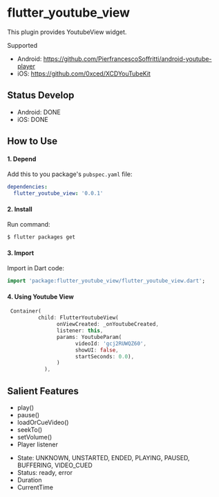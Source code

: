 # flutter_youtube_view

This plugin provides YoutubeView widget.

Supported
* Android: https://github.com/PierfrancescoSoffritti/android-youtube-player
* iOS: https://github.com/0xced/XCDYouTubeKit

## Status Develop
* Android: DONE
* iOS: DONE

## How to Use

#### 1\. Depend

Add this to you package's `pubspec.yaml` file:

```yaml
dependencies:
  flutter_youtube_view: '0.0.1'
```

#### 2\. Install

Run command:

```bash
$ flutter packages get
```

#### 3\. Import

Import in Dart code:

```dart
import 'package:flutter_youtube_view/flutter_youtube_view.dart';
```

#### 4\. Using Youtube View
         
```dart
 Container(
          child: FlutterYoutubeView(
                onViewCreated: _onYoutubeCreated,
                listener: this,
                params: YoutubeParam(
                      videoId: 'gcj2RUWQZ60', 
                      showUI: false, 
                      startSeconds: 0.0),
                )
            ),
```
## Salient Features
- play()
- pause()
- loadOrCueVideo()
- seekTo()
- setVolume()
- Player listener
* State: UNKNOWN, UNSTARTED, ENDED, PLAYING, PAUSED, BUFFERING, VIDEO_CUED
* Status: ready, error
* Duration
* CurrentTime
